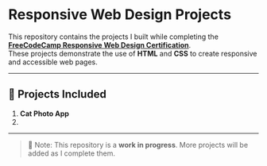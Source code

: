 # Responsive Web Design Projects

This repository contains the projects I built while completing the **[FreeCodeCamp Responsive Web Design Certification](https://www.freecodecamp.org/learn/2022/responsive-web-design/)**.  
These projects demonstrate the use of **HTML** and **CSS** to create responsive and accessible web pages.

---

## 📂 Projects Included
1. **Cat Photo App**
2. 

---
> 📌 Note: This repository is a **work in progress**. More projects will be added as I complete them.
